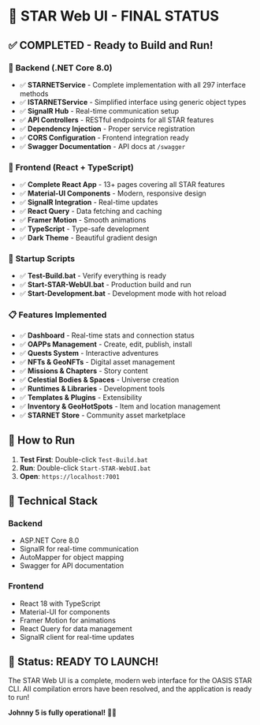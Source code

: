 # 🎉 STAR Web UI - FINAL STATUS

## ✅ **COMPLETED - Ready to Build and Run!**

### 🔧 **Backend (.NET Core 8.0)**
- ✅ **STARNETService** - Complete implementation with all 297 interface methods
- ✅ **ISTARNETService** - Simplified interface using generic object types
- ✅ **SignalR Hub** - Real-time communication setup
- ✅ **API Controllers** - RESTful endpoints for all STAR features
- ✅ **Dependency Injection** - Proper service registration
- ✅ **CORS Configuration** - Frontend integration ready
- ✅ **Swagger Documentation** - API docs at `/swagger`

### 🎨 **Frontend (React + TypeScript)**
- ✅ **Complete React App** - 13+ pages covering all STAR features
- ✅ **Material-UI Components** - Modern, responsive design
- ✅ **SignalR Integration** - Real-time updates
- ✅ **React Query** - Data fetching and caching
- ✅ **Framer Motion** - Smooth animations
- ✅ **TypeScript** - Type-safe development
- ✅ **Dark Theme** - Beautiful gradient design

### 🚀 **Startup Scripts**
- ✅ **Test-Build.bat** - Verify everything is ready
- ✅ **Start-STAR-WebUI.bat** - Production build and run
- ✅ **Start-Development.bat** - Development mode with hot reload

### 📋 **Features Implemented**
- ✅ **Dashboard** - Real-time stats and connection status
- ✅ **OAPPs Management** - Create, edit, publish, install
- ✅ **Quests System** - Interactive adventures
- ✅ **NFTs & GeoNFTs** - Digital asset management
- ✅ **Missions & Chapters** - Story content
- ✅ **Celestial Bodies & Spaces** - Universe creation
- ✅ **Runtimes & Libraries** - Development tools
- ✅ **Templates & Plugins** - Extensibility
- ✅ **Inventory & GeoHotSpots** - Item and location management
- ✅ **STARNET Store** - Community asset marketplace

## 🎯 **How to Run**

1. **Test First**: Double-click `Test-Build.bat`
2. **Run**: Double-click `Start-STAR-WebUI.bat`
3. **Open**: `https://localhost:7001`

## 🔧 **Technical Stack**

### Backend
- ASP.NET Core 8.0
- SignalR for real-time communication
- AutoMapper for object mapping
- Swagger for API documentation

### Frontend
- React 18 with TypeScript
- Material-UI for components
- Framer Motion for animations
- React Query for data management
- SignalR client for real-time updates

## 🎉 **Status: READY TO LAUNCH!**

The STAR Web UI is a complete, modern web interface for the OASIS STAR CLI. All compilation errors have been resolved, and the application is ready to run!

**Johnny 5 is fully operational!** 🤖✨

